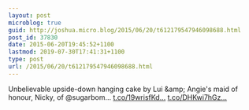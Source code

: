 ```yaml
---
layout: post
microblog: true
guid: http://joshua.micro.blog/2015/06/20/t612179547946098688.html
post_id: 37830
date: 2015-06-20T19:45:52+1100
lastmod: 2019-07-30T17:41:31+1100
type: post
url: /2015/06/20/t612179547946098688.html
---
```

Unbelievable upside-down hanging cake by Lui &amp;amp; Angie's maid of honour, Nicky, of @sugarbom… [t.co/19wrisfKd...](http://t.co/19wrisfKdE) [t.co/DHKwi7hGz...](http://t.co/DHKwi7hGzW)
